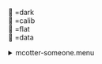 &#x1F4D9; =dark  
                &#x1F4D5; =calib  
                &#x1F4D8; =flat  
                &#x1F4D7; =data <details><summary>mcotter-someone.menu</summary><blockquote><pre><details><summary>mcotter-someone.cbk</summary><blockquote><pre><details><summary>setupFlat.rcp</summary><blockquote><pre> diffuser	in 
 cover	out 
 occ	out 
 shut	out 
 calib	out 
 Integration:0.00 minutes.  Hardware:1.00 minutes. total:1.00 minutes  </pre></blockquote></details><details><summary>setupDark.rcp</summary><blockquote><pre> shut	in 
 Integration:0.00 minutes.  Hardware:0.00 minutes. total:0.00 minutes  </pre></blockquote></details><details><summary>&#x1F4D9; dark_01wave_1beam_16sums_10rep_BOTH.rcp</summary><blockquote><pre> shut	in 
&#x1F4D9;  data	rcam	both	656.28	16 
&#x1F4D9;  data	rcam	both	656.28	16 
&#x1F4D9;  data	rcam	both	656.28	16 
&#x1F4D9;  data	rcam	both	656.28	16 
&#x1F4D9;  data	rcam	both	656.28	16 
&#x1F4D9;  data	rcam	both	656.28	16 
&#x1F4D9;  data	rcam	both	656.28	16 
&#x1F4D9;  data	rcam	both	656.28	16 
&#x1F4D9;  data	rcam	both	656.28	16 
&#x1F4D9;  data	rcam	both	656.28	16 
 Integration:0.90 minutes.  Hardware:0.00 minutes. total:0.90 minutes  </pre></blockquote></details><details><summary>530_FW.rcp</summary><blockquote><pre> prefilterrange	530 
 Integration:0.00 minutes.  Hardware:0.42 minutes. total:0.42 minutes  </pre></blockquote></details><details><summary>setupFlat.rcp</summary><blockquote><pre> diffuser	in 
 cover	out 
 occ	out 
 shut	out 
 calib	out 
 Integration:0.00 minutes.  Hardware:0.00 minutes. total:0.00 minutes  </pre></blockquote></details><details><summary>&#x1F4D8; mcotter-530_5wave__2beam_16sum_4rep_BOTH.rcp</summary><blockquote><pre>&#x1F4D8;  data	rcam	both	530.23	16 
&#x1F4D8;  data	rcam	both	530.26	16 
&#x1F4D8;  data	rcam	both	530.29	16 
&#x1F4D8;  data	rcam	both	530.32	16 
&#x1F4D8;  data	rcam	both	530.35	16 
&#x1F4D8;  data	tcam	both	530.23	16 
&#x1F4D8;  data	tcam	both	530.26	16 
&#x1F4D8;  data	tcam	both	530.29	16 
&#x1F4D8;  data	tcam	both	530.32	16 
&#x1F4D8;  data	tcam	both	530.35	16 
&#x1F4D8;  data	rcam	both	530.23	16 
&#x1F4D8;  data	rcam	both	530.26	16 
&#x1F4D8;  data	rcam	both	530.29	16 
&#x1F4D8;  data	rcam	both	530.32	16 
&#x1F4D8;  data	rcam	both	530.35	16 
&#x1F4D8;  data	tcam	both	530.23	16 
&#x1F4D8;  data	tcam	both	530.26	16 
&#x1F4D8;  data	tcam	both	530.29	16 
&#x1F4D8;  data	tcam	both	530.32	16 
&#x1F4D8;  data	tcam	both	530.35	16 
&#x1F4D8;  data	rcam	both	530.23	16 
&#x1F4D8;  data	rcam	both	530.26	16 
&#x1F4D8;  data	rcam	both	530.29	16 
&#x1F4D8;  data	rcam	both	530.32	16 
&#x1F4D8;  data	rcam	both	530.35	16 
&#x1F4D8;  data	tcam	both	530.23	16 
&#x1F4D8;  data	tcam	both	530.26	16 
&#x1F4D8;  data	tcam	both	530.29	16 
&#x1F4D8;  data	tcam	both	530.32	16 
&#x1F4D8;  data	tcam	both	530.35	16 
&#x1F4D8;  data	rcam	both	530.23	16 
&#x1F4D8;  data	rcam	both	530.26	16 
&#x1F4D8;  data	rcam	both	530.29	16 
&#x1F4D8;  data	rcam	both	530.32	16 
&#x1F4D8;  data	rcam	both	530.35	16 
&#x1F4D8;  data	tcam	both	530.23	16 
&#x1F4D8;  data	tcam	both	530.26	16 
&#x1F4D8;  data	tcam	both	530.29	16 
&#x1F4D8;  data	tcam	both	530.32	16 
&#x1F4D8;  data	tcam	both	530.35	16 
 Integration:3.61 minutes.  Hardware:0.00 minutes. total:3.61 minutes  </pre></blockquote></details><details><summary>setupObserving.rcp</summary><blockquote><pre> shut	in 
 cover	out 
 calib	out 
 occ	in 
 diffuser	out 
 shut	out 
 Integration:0.00 minutes.  Hardware:0.67 minutes. total:0.67 minutes  </pre></blockquote></details><details><summary>&#x1F4D7; mcotter-530_5wave__2beam_16sum_4rep_BOTH.rcp</summary><blockquote><pre>&#x1F4D7;  data	rcam	both	530.23	16 
&#x1F4D7;  data	rcam	both	530.26	16 
&#x1F4D7;  data	rcam	both	530.29	16 
&#x1F4D7;  data	rcam	both	530.32	16 
&#x1F4D7;  data	rcam	both	530.35	16 
&#x1F4D7;  data	tcam	both	530.23	16 
&#x1F4D7;  data	tcam	both	530.26	16 
&#x1F4D7;  data	tcam	both	530.29	16 
&#x1F4D7;  data	tcam	both	530.32	16 
&#x1F4D7;  data	tcam	both	530.35	16 
&#x1F4D7;  data	rcam	both	530.23	16 
&#x1F4D7;  data	rcam	both	530.26	16 
&#x1F4D7;  data	rcam	both	530.29	16 
&#x1F4D7;  data	rcam	both	530.32	16 
&#x1F4D7;  data	rcam	both	530.35	16 
&#x1F4D7;  data	tcam	both	530.23	16 
&#x1F4D7;  data	tcam	both	530.26	16 
&#x1F4D7;  data	tcam	both	530.29	16 
&#x1F4D7;  data	tcam	both	530.32	16 
&#x1F4D7;  data	tcam	both	530.35	16 
&#x1F4D7;  data	rcam	both	530.23	16 
&#x1F4D7;  data	rcam	both	530.26	16 
&#x1F4D7;  data	rcam	both	530.29	16 
&#x1F4D7;  data	rcam	both	530.32	16 
&#x1F4D7;  data	rcam	both	530.35	16 
&#x1F4D7;  data	tcam	both	530.23	16 
&#x1F4D7;  data	tcam	both	530.26	16 
&#x1F4D7;  data	tcam	both	530.29	16 
&#x1F4D7;  data	tcam	both	530.32	16 
&#x1F4D7;  data	tcam	both	530.35	16 
&#x1F4D7;  data	rcam	both	530.23	16 
&#x1F4D7;  data	rcam	both	530.26	16 
&#x1F4D7;  data	rcam	both	530.29	16 
&#x1F4D7;  data	rcam	both	530.32	16 
&#x1F4D7;  data	rcam	both	530.35	16 
&#x1F4D7;  data	tcam	both	530.23	16 
&#x1F4D7;  data	tcam	both	530.26	16 
&#x1F4D7;  data	tcam	both	530.29	16 
&#x1F4D7;  data	tcam	both	530.32	16 
&#x1F4D7;  data	tcam	both	530.35	16 
 Integration:3.61 minutes.  Hardware:0.00 minutes. total:3.61 minutes  </pre></blockquote></details> Integration:8.13 minutes.  Hardware:2.08 minutes. total:10.21 minutes  </pre></blockquote></details></pre></blockquote></details>